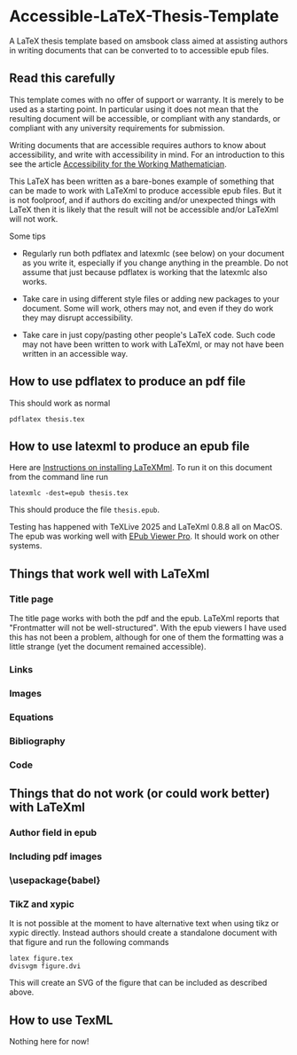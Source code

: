 # Accessible-LaTeX-Thesis-Template
A LaTeX thesis template based on amsbook class aimed at assisting authors in writing documents that can be converted to to accessible epub files.

## Read this carefully

This template comes with no offer of support or warranty.  It is merely to be used as a starting point.  In particular using it does not mean that the resulting document will be accessible, or compliant with any standards, or compliant with any university requirements for submission.

Writing documents that are accessible requires authors to know about accessibility, and write with accessibility in mind.   For an introduction to this see the article [Accessibility for the Working Mathematician](https://arxiv.org/abs/2505.22667).

This LaTeX has been written as a bare-bones example of something that can be made to work with LaTeXml to produce accessible epub files.   But it is not foolproof, and if authors do exciting and/or unexpected things with LaTeX then it is likely that the result will not be accessible and/or LaTeXml will not work.

Some tips

- Regularly run both pdflatex and latexmlc (see below) on your document as you write it, especially if you change anything in the preamble.    Do not assume that just because pdflatex is working that the latexmlc also works.

- Take care in using different style files or adding new packages to your document.  Some will work, others may not, and even if they do work they may disrupt accessibility.

- Take care in just copy/pasting other people's LaTeX code.  Such code may not have been written to work with LaTeXml, or may not have been written in an accessible way.


## How to use pdflatex to produce an pdf file
This should work as normal
```
pdflatex thesis.tex
```

## How to use latexml to produce an epub file
Here are [Instructions on installing LaTeXMml](https://math.nist.gov/~BMiller/LaTeXML/get.html).  To run it on this document from the command line run
```
latexmlc -dest=epub thesis.tex
```
This should produce the file `thesis.epub`.  

Testing has happened with TeXLive 2025 and LaTeXml 0.8.8 all on MacOS.   The epub was working well with [EPub Viewer Pro](https://apps.apple.com/us/app/epub-viewer-pro/id1572239625).  It should work on other systems.



## Things that work well with LaTeXml

### Title page

The title page works with both the pdf and the epub.  LaTeXml reports that "Frontmatter will not be well-structured".  With the epub viewers I have used this has not been a problem, although for one of them the formatting was a little strange (yet the document remained accessible).

### Links

### Images

### Equations

### Bibliography

### Code

## Things that do not work (or could work better) with LaTeXml

### Author field in epub
### Including pdf images
### \usepackage{babel}
### TikZ and xypic
It is not possible at the moment to have alternative text when using tikz or xypic directly.  Instead authors should create a standalone document with that figure and run the following commands
```
latex figure.tex
dvisvgm figure.dvi
```
This will create an SVG of the figure that can be included as described above.



## How to use TexML
Nothing here for now!